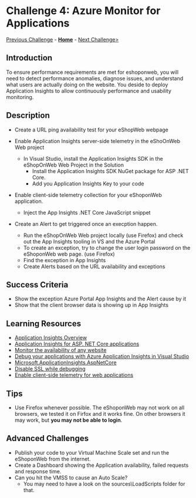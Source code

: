 # Challenge 4: Azure Monitor for Applications

[Previous Challenge](./03-Azure-Monitor-For-Virtual-Machines.md) - **[Home](../README.md)** - [Next Challenge>](./05-Azure-Monitor-For-Containers.md)

## Introduction

To ensure performance requirements are met for eshoponweb, you will need to detect performance anomalies, diagnose issues, and understand what users are actually doing on the website. You deside to deploy Application Insights to allow continuously performance and usability monitoring.

## Description

- Create a URL ping availability test for your eShopWeb webpage

- Enable Application Insights server-side telemetry in the eShoOnWeb Web project
  - In Visual Studio, install the Application Insights SDK in the eShopOnWeb Web Project in the Solution
	- Install the Application Insights SDK NuGet package for ASP .NET Core. 
	- Add you Application Insights Key to your code
	
- Enable client-side telemetry collection for your eShoponWeb application.
	- Inject the App Insights .NET Core JavaScript snippet
	
- Create an Alert to get triggered once an execption happen.
  - Run the eShopOnWeb Web project locally (use Firefox) and check out the App Insights tooling in VS and the Azure Portal
  - To create an exception, try to change the user login password on the eShoponWeb web page. (use Firefox) 
  - Find the exception in App Insights
  - Create Alerts based on the URL availability and exceptions

## Success Criteria

- Show the exception Azure Portal App Insights and the Alert cause by it
- Show that the client browser data is showing up in App Insights 

## Learning Resources

- [Application Insights Overview](https://docs.microsoft.com/en-us/azure/azure-monitor/app/app-insights-overview)
- [Application Insights for ASP. NET Core applications](https://docs.microsoft.com/en-us/azure/azure-monitor/app/asp-net-core#enable-application-insights-server-side-telemetry-no-visual-studio)
- [Monitor the availability of any website](https://docs.microsoft.com/en-us/azure/azure-monitor/app/monitor-web-app-availability)
- [Debug your applications with Azure Application Insights in Visual Studio](https://docs.microsoft.com/en-us/azure/azure-monitor/app/visual-studio)
- [Microsoft.ApplicationInsights.AspNetCore](https://www.nuget.org/packages/Microsoft.ApplicationInsights.AspNetCore)
- [Disable SSL while debugging](https://codetolive.in/ide/how-to-disable-https-or-ssl-in-visual-studio-2019-for-web-project/)
- [Enable client-side telemetry for web applications](https://docs.microsoft.com/en-us/azure/azure-monitor/app/asp-net-core#enable-client-side-telemetry-for-web-applications)

## Tips

- Use Firefox whenever possible. The eShoponWeb may not work on all browsers, we tested it on Firfox and it works fine. On other browsers it may work, but **you may not be able to login**. 

## Advanced Challenges
- Publish your code to your Virtual Machine Scale set and run the eShoponWeb from the internet.
- Create a Dashboard showing the Application availability, failed requests and response time.
- Can you hit the VMSS to cause an Auto Scale?
     - You may need to have a look on the sources\LoadScripts folder for that.
